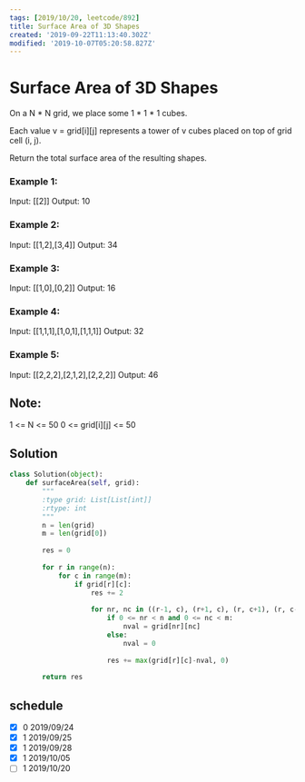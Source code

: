 ```yaml
---
tags: [2019/10/20, leetcode/892]
title: Surface Area of 3D Shapes
created: '2019-09-22T11:13:40.302Z'
modified: '2019-10-07T05:20:58.827Z'
---
```


# Surface Area of 3D Shapes

On a N * N grid, we place some 1 * 1 * 1 cubes.

Each value v = grid[i][j] represents a tower of v cubes placed on top of grid cell (i, j).

Return the total surface area of the resulting shapes.

 

### Example 1:

Input: [[2]]
Output: 10

### Example 2:

Input: [[1,2],[3,4]]
Output: 34

### Example 3:

Input: [[1,0],[0,2]]
Output: 16

### Example 4:

Input: [[1,1,1],[1,0,1],[1,1,1]]
Output: 32

### Example 5:

Input: [[2,2,2],[2,1,2],[2,2,2]]
Output: 46
 

## Note:

1 <= N <= 50
0 <= grid[i][j] <= 50

## Solution

```python
class Solution(object):
    def surfaceArea(self, grid):
        """
        :type grid: List[List[int]]
        :rtype: int
        """
        n = len(grid)
        m = len(grid[0])
        
        res = 0
        
        for r in range(n):
            for c in range(m):
                if grid[r][c]:
                    res += 2
                    
                    for nr, nc in ((r-1, c), (r+1, c), (r, c+1), (r, c-1)):
                        if 0 <= nr < n and 0 <= nc < m:
                            nval = grid[nr][nc]
                        else:
                            nval = 0
                        
                        res += max(grid[r][c]-nval, 0)
                        
        return res        
```

## schedule

* [x] 0 2019/09/24
* [x] 1 2019/09/25
* [x] 1 2019/09/28
* [x] 1 2019/10/05
* [ ] 1 2019/10/20
